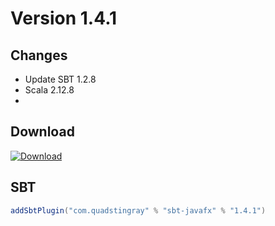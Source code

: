 # Version 1.4.1

## Changes
* Update SBT 1.2.8
* Scala 2.12.8
* 


## Download
[ ![Download](https://api.bintray.com/packages/quadstingray/sbt-plugins/sbt-javafx/images/download.svg?version=1.4.1) ](https://bintray.com/quadstingray/sbt-plugins/sbt-javafx/1.4.1/link)

## SBT
```sbt
addSbtPlugin("com.quadstingray" % "sbt-javafx" % "1.4.1")
```
